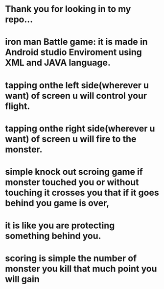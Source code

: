 # Thank you for looking in to my repo...

# iron man Battle game: it is made in Android studio Enviroment using XML and JAVA language.

# tapping onthe left side(wherever u want) of screen u will control your flight.
# tapping onthe right side(wherever u want) of screen u will fire to the monster.

# simple knock out scroing game if monster touched you or without touching it crosses you that if it goes behind you game is over, 
# it is like you are protecting something behind you.
 
# scoring is simple the number of monster you kill that much point you will gain

